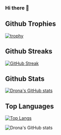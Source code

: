 ### Hi there 👋

## Github Trophies
[![trophy](https://github-profile-trophy.vercel.app/?username=DJagad)](https://github.com/ryo-ma/github-profile-trophy)

## Github Streaks
[![GitHub Streak](https://streak-stats.demolab.com/?user=DJagad)](https://git.io/streak-stats)

## Github Stats
[![Drona's GitHub stats](https://github-readme-stats.vercel.app/api?username=DJagad)](https://github.com/anuraghazra/github-readme-stats)

## Top Languages
[![Top Langs](https://github-readme-stats.vercel.app/api/top-langs/?username=anuraghazra&layout=pie)](https://github.com/anuraghazra/github-readme-stats)

![Drona's GitHub stats](https://github-readme-stats.vercel.app/api?username=anuraghazra&show=reviews,discussions_started,discussions_answered,prs_merged,prs_merged_percentage)
<!--
**DJagad/DJagad** is a ✨ _special_ ✨ repository because its `README.md` (this file) appears on your GitHub profile.

Here are some ideas to get you started:

- 🔭 I’m currently working on ...
- 🌱 I’m currently learning ...
- 👯 I’m looking to collaborate on ...
- 🤔 I’m looking for help with ...
- 💬 Ask me about ...
- 📫 How to reach me: ...
- 😄 Pronouns: ...
- ⚡ Fun fact: ...
-->
